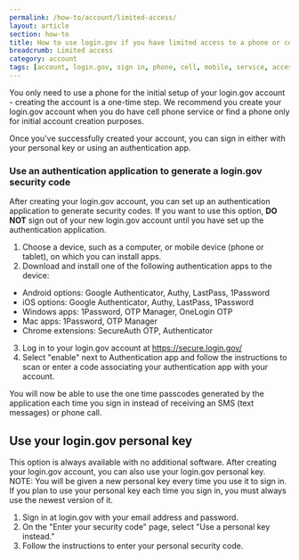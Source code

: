 ```yaml
---
permalink: /how-to/account/limited-access/
layout: article
section: how-to
title: How to use login.gov if you have limited access to a phone or cell service
breadcrumb: Limited access
category: account
tags: [account, login.gov, sign in, phone, cell, mobile, service, access, limited, support-update-account]
---
```


You only need to use a phone for the initial setup of your login.gov account - creating the account is a one-time step. We recommend you create your login.gov account when you do have cell phone service or find a phone only for initial account creation purposes.

Once you've successfully created your account, you can sign in either with your personal key or using an authentication app.

### Use an authentication application to generate a login.gov security code

After creating your login.gov account, you can set up an authentication application to generate security codes. If you want to use this option, **DO NOT** sign out of your new login.gov account until you have set up the authentication application.

1. Choose a device, such as a computer, or mobile device (phone or tablet), on which you can install apps.
2. Download and install one of the following authentication apps to the device:
  *	Android options: Google Authenticator, Authy, LastPass, 1Password
  * iOS options: Google Authenticator, Authy, LastPass, 1Password
  * Windows apps: 1Password, OTP Manager, OneLogin OTP
  * Mac apps: 1Password, OTP Manager
  * Chrome extensions: SecureAuth OTP, Authenticator
3. Log in to your login.gov account at <a href="https://secure.login.gov/">https://secure.login.gov/</a>
4. Select "enable" next to Authentication app and follow the instructions to scan or enter a code associating your authentication app with your account.

You will now be able to use the one time passcodes generated by the application each time you sign in instead of receiving an SMS (text messages) or phone call.

## Use your login.gov personal key

This option is always available with no additional software. After creating your login.gov account, you can also use your login.gov personal key. NOTE: You will be given a new personal key every time you use it to sign in. If you plan to use your personal key each time you sign in, you must always use the newest version of it.

1.	Sign in at login.gov with your email address and password.
2.	On the "Enter your security code" page, select "Use a personal key instead."
3.	Follow the instructions to enter your personal security code.
